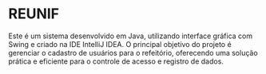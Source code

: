 # REUNIF
Este é um sistema desenvolvido em Java, utilizando interface gráfica com Swing e criado na IDE IntelliJ IDEA. O principal objetivo do projeto é gerenciar o cadastro de usuários para o refeitório, oferecendo uma solução prática e eficiente para o controle de acesso e registro de dados.
